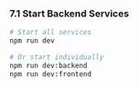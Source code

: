 ### 7.1 Start Backend Services
```bash
# Start all services
npm run dev

# Or start individually
npm run dev:backend
npm run dev:frontend
```
